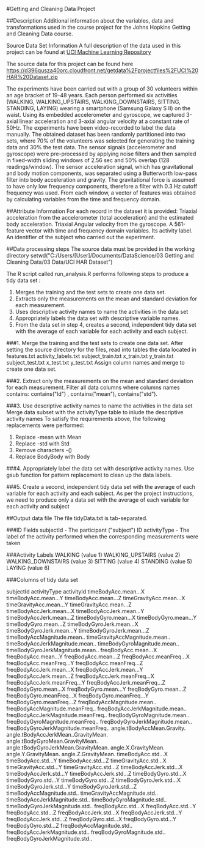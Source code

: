 #Getting and Cleaning Data Project

##Description
Additional information about the variables, data and transformations used in the course project for the Johns Hopkins Getting and Cleaning Data course.

Source Data Set Information
A full description of the data used in this project can be found at [UCI Machine Learning Repository](http://archive.ics.uci.edu/ml/index.html)

The source data for this project can be found here https://d396qusza40orc.cloudfront.net/getdata%2Fprojectfiles%2FUCI%20HAR%20Dataset.zip

The experiments have been carried out with a group of 30 volunteers within an age bracket of 19-48 years. Each person performed six activities (WALKING, WALKING_UPSTAIRS, WALKING_DOWNSTAIRS, SITTING, STANDING, LAYING) wearing a smartphone (Samsung Galaxy S II) on the waist. Using its embedded accelerometer and gyroscope, we captured 3-axial linear acceleration and 3-axial angular velocity at a constant rate of 50Hz. The experiments have been video-recorded to label the data manually. The obtained dataset has been randomly partitioned into two sets, where 70% of the volunteers was selected for generating the training data and 30% the test data. 
The sensor signals (accelerometer and gyroscope) were pre-processed by applying noise filters and then sampled in fixed-width sliding windows of 2.56 sec and 50% overlap (128 readings/window). The sensor acceleration signal, which has gravitational and body motion components, was separated using a Butterworth low-pass filter into body acceleration and gravity. The gravitational force is assumed to have only low frequency components, therefore a filter with 0.3 Hz cutoff frequency was used. From each window, a vector of features was obtained by calculating variables from the time and frequency domain.

##Attribute Information
For each record in the dataset it is provided: 
Triaxial acceleration from the accelerometer (total acceleration) and the estimated body acceleration. 
Triaxial Angular velocity from the gyroscope. 
A 561-feature vector with time and frequency domain variables. 
Its activity label. 
An identifier of the subject who carried out the experiment. 


##Data processing steps
The source data must be provided in the working directory setwd("C:/Users/[User]/Documents/DataScience/03 Getting and Cleaning Data/03 Data/UCI HAR Dataset")

The R script called run_analysis.R performs following steps to produce a tidy data set : 

1. Merges the training and the test sets to create one data set.
2. Extracts only the measurements on the mean and standard deviation for each measurement.
3. Uses descriptive activity names to name the activities in the data set 
4. Appropriately labels the data set with descriptive variable names.
5. From the data set in step 4, creates a second, independent tidy data set with the average of each variable for each activity and each subject.

###1. Merge the training and the test sets to create one data set.
After setting the source directory for the files, read into tables the data located in
features.txt 
activity_labels.txt 
subject_train.txt 
x_train.txt 
y_train.txt 
subject_test.txt 
x_test.txt 
y_test.txt 
Assign column names and merge to create one data set.

###2. Extract only the measurements on the mean and standard deviation for each measurement.
Filter all data columns where columns names contains: contains("Id") , contains("mean"), contains("std").

###3. Use descriptive activity names to name the activities in the data set
Merge data subset with the activityType table to inlude the descriptive activity names
To satisfy the requirements above, the following replacements were performed:
1. Replace -mean with Mean 
2. Replace -std with Std 
3. Remove characters -() 
4. Replace BodyBody with Body 

###4. Appropriately label the data set with descriptive activity names.
Use gsub function for pattern replacement to clean up the data labels.

###5. Create a second, independent tidy data set with the average of each variable for each activity and each subject.
As per the project instructions, we need to produce only a data set with the average of each variable for each activity and subject


##Output data file
The file tidyData.txt is tab-separated.

###ID Fields
subjectId - The participant ("subject") ID 
activityType - The label of the activity performed when the corresponding measurements were taken 

###Activity Labels
WALKING (value 1) 
WALKING_UPSTAIRS (value 2) 
WALKING_DOWNSTAIRS (value 3) 
SITTING (value 4) 
STANDING (value 5) 
LAYING (value 6) 

###Columns of tidy data set

subjectId
activityType
activityId
timeBodyAcc.mean...X
timeBodyAcc.mean...Y
timeBodyAcc.mean...Z
timeGravityAcc.mean...X
timeGravityAcc.mean...Y
timeGravityAcc.mean...Z
timeBodyAccJerk.mean...X
timeBodyAccJerk.mean...Y
timeBodyAccJerk.mean...Z
timeBodyGyro.mean...X
timeBodyGyro.mean...Y
timeBodyGyro.mean...Z
timeBodyGyroJerk.mean...X
timeBodyGyroJerk.mean...Y
timeBodyGyroJerk.mean...Z
timeBodyAccMagnitude.mean..
timeGravityAccMagnitude.mean..
timeBodyAccJerkMagnitude.mean..
timeBodyGyroMagnitude.mean..
timeBodyGyroJerkMagnitude.mean..
freqBodyAcc.mean...X
freqBodyAcc.mean...Y
freqBodyAcc.mean...Z
freqBodyAcc.meanFreq...X
freqBodyAcc.meanFreq...Y
freqBodyAcc.meanFreq...Z
freqBodyAccJerk.mean...X
freqBodyAccJerk.mean...Y
freqBodyAccJerk.mean...Z
freqBodyAccJerk.meanFreq...X
freqBodyAccJerk.meanFreq...Y
freqBodyAccJerk.meanFreq...Z
freqBodyGyro.mean...X
freqBodyGyro.mean...Y
freqBodyGyro.mean...Z
freqBodyGyro.meanFreq...X
freqBodyGyro.meanFreq...Y
freqBodyGyro.meanFreq...Z
freqBodyAccMagnitude.mean..
freqBodyAccMagnitude.meanFreq..
freqBodyAccJerkMagnitude.mean..
freqBodyAccJerkMagnitude.meanFreq..
freqBodyGyroMagnitude.mean..
freqBodyGyroMagnitude.meanFreq..
freqBodyGyroJerkMagnitude.mean..
freqBodyGyroJerkMagnitude.meanFreq..
angle.tBodyAccMean.Gravity.
angle.tBodyAccJerkMean..GravityMean.
angle.tBodyGyroMean.GravityMean.
angle.tBodyGyroJerkMean.GravityMean.
angle.X.GravityMean.
angle.Y.GravityMean.
angle.Z.GravityMean.
timeBodyAcc.std...X
timeBodyAcc.std...Y
timeBodyAcc.std...Z
timeGravityAcc.std...X
timeGravityAcc.std...Y
timeGravityAcc.std...Z
timeBodyAccJerk.std...X
timeBodyAccJerk.std...Y
timeBodyAccJerk.std...Z
timeBodyGyro.std...X
timeBodyGyro.std...Y
timeBodyGyro.std...Z
timeBodyGyroJerk.std...X
timeBodyGyroJerk.std...Y
timeBodyGyroJerk.std...Z
timeBodyAccMagnitude.std..
timeGravityAccMagnitude.std..
timeBodyAccJerkMagnitude.std..
timeBodyGyroMagnitude.std..
timeBodyGyroJerkMagnitude.std..
freqBodyAcc.std...X
freqBodyAcc.std...Y
freqBodyAcc.std...Z
freqBodyAccJerk.std...X
freqBodyAccJerk.std...Y
freqBodyAccJerk.std...Z
freqBodyGyro.std...X
freqBodyGyro.std...Y
freqBodyGyro.std...Z
freqBodyAccMagnitude.std..
freqBodyAccJerkMagnitude.std..
freqBodyGyroMagnitude.std..
freqBodyGyroJerkMagnitude.std..


